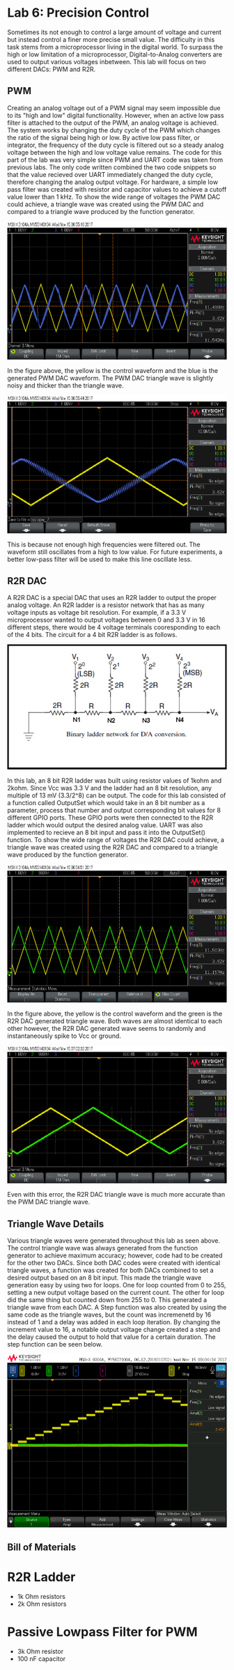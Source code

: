 # Lab 6: Precision Control

Sometimes its not enough to control a large amount of voltage and current but instead control a finer more precise small value. The difficulty in this task stems from a microprocessor living in the digital world. To surpass the high or low limitation of a microprocessor, Digital-to-Analog converters are used to output various voltages inbetween. This lab will focus on two different DACs: PWM and R2R. 

## PWM

Creating an analog voltage out of a PWM signal may seem impossible due to its "high and low" digital functionality. However, when an active low pass filter is attached to the output of the PWM, an analog voltage is achieved. The system works by changing the duty cycle of the PWM which changes the ratio of the signal being high or low. By active low pass filter, or integrator, the frequency of the duty cycle is filtered out so a steady analog voltage between the high and low voltage value remains. The code for this part of the lab was very simple since PWM and UART code was taken from previous labs. The only code written combined the two code snippets so that the value recieved over UART immediately changed the duty cycle, therefore changing the analog output voltage. For hardware, a simple low pass filter was created with resistor and capacitor values to achieve a cutoff value lower than 1 kHz. To show the wide range of voltages the PWM DAC could achieve, a triangle wave was created using the PWM DAC and compared to a triangle wave produced by the function generator.

![alt text](https://github.com/RU09342/lab-6taking-control-over-your-embedded-life-team-tanner-and-russell/blob/master/Precision%20Control/Oscilloscope%20Screen%20Shots/PWM%20Triangle%20Wave.png)

In the figure above, the yellow is the control waveform and the blue is the generated PWM DAC waveform. The PWM DAC triangle wave is slightly noisy and thicker than the triangle wave. 

![alt text](https://github.com/RU09342/lab-6taking-control-over-your-embedded-life-team-tanner-and-russell/blob/master/Precision%20Control/Oscilloscope%20Screen%20Shots/PWM%20Triangle%20Wave%20Zoom.png)

This is because not enough high frequencies were filtered out. The waveform still oscillates from a high to low value. For future experiments, a better low-pass filter will be used to make this line oscillate less.

## R2R DAC

A R2R DAC is a special DAC that uses an R2R ladder to output the proper analog voltage. An R2R ladder is a resistor network that has as many voltage inputs as voltage bit resolution. For example, if a 3.3 V microprocessor wanted to output voltages between 0 and 3.3 V in 16 different steps, there would be 4 voltage terminals cooresponding to each of the 4 bits. The circuit for a 4 bit R2R ladder is as follows.

![alt text](https://github.com/RU09342/lab-6taking-control-over-your-embedded-life-team-tanner-and-russell/blob/master/Precision%20Control/R2R%20DAC/R2R%20ladder.png)

In this lab, an 8 bit R2R ladder was built using resistor values of 1kohm and 2kohm. Since Vcc was 3.3 V and the ladder had an 8 bit resolution, any multiple of 13 mV (3.3/2^8) can be output. The code for this lab consisted of a function called OutputSet which would take in an 8 bit number as a parameter, process that number and output corresponding bit values for 8 different GPIO ports. These GPIO ports were then connected to the R2R ladder which would output the desired analog value. UART was also implemented to recieve an 8 bit input and pass it into the OutputSet() function. To show the wide range of voltages the R2R DAC could achieve, a triangle wave was created using the R2R DAC and compared to a triangle wave produced by the function generator.

![alt text](https://github.com/RU09342/lab-6taking-control-over-your-embedded-life-team-tanner-and-russell/blob/master/Precision%20Control/Oscilloscope%20Screen%20Shots/R2R%20Triangle%20Wave.png)

In the figure above, the yellow is the control waveform and the green is the R2R DAC generated triangle wave. Both waves are almost identical to each other however, the R2R DAC generated wave seems to randomly and instantaneously spike to Vcc or ground.

![alt text](https://github.com/RU09342/lab-6taking-control-over-your-embedded-life-team-tanner-and-russell/blob/master/Precision%20Control/Oscilloscope%20Screen%20Shots/R2R%20Triangle%20Wave%20Zoom.png)

Even with this error, the R2R DAC triangle wave is much more accurate than the PWM DAC triangle wave. 

## Triangle Wave Details

Various triangle waves were generated throughout this lab as seen above. The control triangle wave was always generated from the function generator to achieve maximum accuracy; however, code had to be created for the other two DACs. Since both DAC codes were created with identical triangle waves, a function was created for both DACs combined to set a desired output based on an 8 bit input. This made the triangle wave generation easy by using two for loops. One for loop counted from 0 to 255, setting a new output voltage based on the current count. The other for loop did the same thing but counted down from 255 to 0. This generated a triangle wave from each DAC. A Step function was also created by using the same code as the triangle waves, but the count was incremenetd by 16 instead of 1 and a delay was added in each loop iteration. By changing the increment value to 16, a notable output voltage change created a step and the delay caused the output to hold that value for a certain duration. The step function can be seen below.

![alt text](https://github.com/RU09342/lab-6taking-control-over-your-embedded-life-team-tanner-and-russell/blob/master/Precision%20Control/Oscilloscope%20Screen%20Shots/R2R%20Step.png)

## Bill of Materials

# R2R Ladder
* 1k Ohm resistors
* 2k Ohm resistors

# Passive Lowpass Filter for PWM

* 3k Ohm resistor 
* 100 nF capacitor

